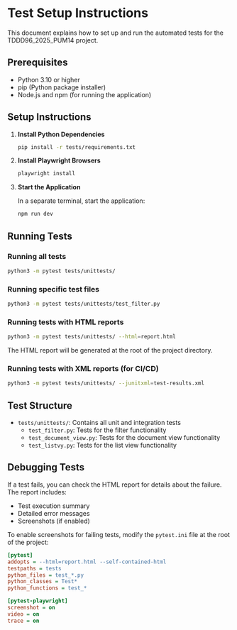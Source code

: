 # Test Setup Instructions

This document explains how to set up and run the automated tests for the TDDD96_2025_PUM14 project.

## Prerequisites

- Python 3.10 or higher
- pip (Python package installer)
- Node.js and npm (for running the application)

## Setup Instructions

1. **Install Python Dependencies**

   ```bash
   pip install -r tests/requirements.txt
   ```

2. **Install Playwright Browsers**

   ```bash
   playwright install
   ```

3. **Start the Application**

   In a separate terminal, start the application:

   ```bash
   npm run dev
   ```

## Running Tests

### Running all tests

```bash
python3 -m pytest tests/unittests/
```

### Running specific test files

```bash
python3 -m pytest tests/unittests/test_filter.py
```

### Running tests with HTML reports

```bash
python3 -m pytest tests/unittests/ --html=report.html
```

The HTML report will be generated at the root of the project directory.

### Running tests with XML reports (for CI/CD)

```bash
python3 -m pytest tests/unittests/ --junitxml=test-results.xml
```

## Test Structure

- `tests/unittests/`: Contains all unit and integration tests
  - `test_filter.py`: Tests for the filter functionality
  - `test_document_view.py`: Tests for the document view functionality
  - `test_listvy.py`: Tests for the list view functionality

## Debugging Tests

If a test fails, you can check the HTML report for details about the failure. The report includes:
- Test execution summary
- Detailed error messages
- Screenshots (if enabled)

To enable screenshots for failing tests, modify the `pytest.ini` file at the root of the project:

```ini
[pytest]
addopts = --html=report.html --self-contained-html
testpaths = tests
python_files = test_*.py
python_classes = Test*
python_functions = test_*

[pytest-playwright]
screenshot = on
video = on
trace = on
``` 
